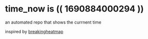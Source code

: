 # time_now is (( 1690884000294 ))

an automated repo that shows the currnent time

inspired by [breakingheatmap](https://github.com/breakingheatmap/breakingheatmap)